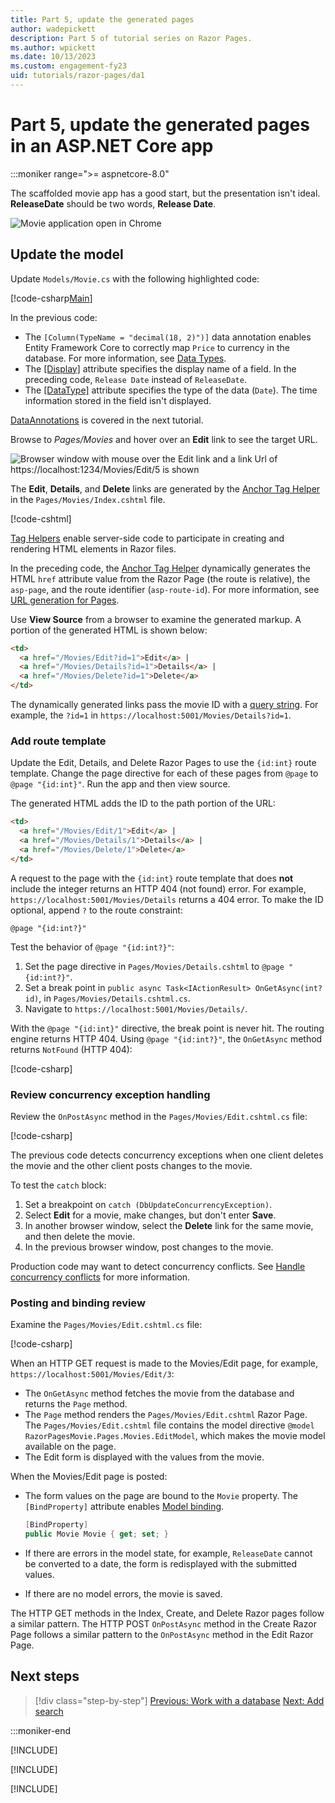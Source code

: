 ```yaml
---
title: Part 5, update the generated pages
author: wadepickett
description: Part 5 of tutorial series on Razor Pages.
ms.author: wpickett
ms.date: 10/13/2023
ms.custom: engagement-fy23
uid: tutorials/razor-pages/da1
---
```

# Part 5, update the generated pages in an ASP.NET Core app

:::moniker range=">= aspnetcore-8.0"

The scaffolded movie app has a good start, but the presentation isn't ideal. **ReleaseDate** should be two words, **Release Date**.

![Movie application open in Chrome](~/tutorials/razor-pages/sql/_static/m605.png)

## Update the model

Update `Models/Movie.cs` with the following highlighted code:

[!code-csharp[Main](~/tutorials/razor-pages/razor-pages-start/sample/RazorPagesMovie80/Models/MovieDateFixed.cs?name=snippet_1&highlight=2,11,16)]

In the previous code:

* The `[Column(TypeName = "decimal(18, 2)")]` data annotation enables Entity Framework Core to correctly map `Price` to currency in the database. For more information, see [Data Types](/ef/core/modeling/relational/data-types).
* The [[Display]](xref:System.ComponentModel.DataAnnotations.DisplayAttribute) attribute specifies the display name of a field. In the preceding code, `Release Date` instead of `ReleaseDate`.
* The [[DataType]](xref:System.ComponentModel.DataAnnotations.DataTypeAttribute) attribute specifies the type of the data (`Date`). The time information stored in the field isn't displayed.

[DataAnnotations](/aspnet/mvc/overview/older-versions/mvc-music-store/mvc-music-store-part-6) is covered in the next tutorial.

Browse to *Pages/Movies* and hover over an **Edit** link to see the target URL.

![Browser window with mouse over the Edit link and a link Url of https://localhost:1234/Movies/Edit/5 is shown](~/tutorials/razor-pages/da1/_static/8/edit8.png)

The **Edit**, **Details**, and **Delete** links are generated by the [Anchor Tag Helper](xref:mvc/views/tag-helpers/builtin-th/anchor-tag-helper) in the `Pages/Movies/Index.cshtml` file.

[!code-cshtml[](~/tutorials/razor-pages/razor-pages-start/snapshot_sample/RazorPagesMovie/Pages/Movies/Index.cshtml?highlight=16-18&range=32-)]

[Tag Helpers](xref:mvc/views/tag-helpers/intro) enable server-side code to participate in creating and rendering HTML elements in Razor files.

In the preceding code, the [Anchor Tag Helper](xref:mvc/views/tag-helpers/builtin-th/anchor-tag-helper) dynamically generates the HTML `href` attribute value from the Razor Page (the route is relative), the `asp-page`, and the route identifier (`asp-route-id`). For more information, see [URL generation for Pages](xref:razor-pages/index#url-generation-for-pages).

Use **View Source** from a browser to examine the generated markup. A portion of the generated HTML is shown below:

```html
<td>
  <a href="/Movies/Edit?id=1">Edit</a> |
  <a href="/Movies/Details?id=1">Details</a> |
  <a href="/Movies/Delete?id=1">Delete</a>
</td>
```

   The dynamically generated links pass the movie ID with a [query string](https://launchschool.com/books/http/read/what_is_a_url). For example, the `?id=1` in `https://localhost:5001/Movies/Details?id=1`.

### Add route template

Update the Edit, Details, and Delete Razor Pages to use the `{id:int}` route template. Change the page directive for each of these pages from `@page` to `@page "{id:int}"`. Run the app and then view source.

The generated HTML adds the ID to the path portion of the URL:

```html
<td>
  <a href="/Movies/Edit/1">Edit</a> |
  <a href="/Movies/Details/1">Details</a> |
  <a href="/Movies/Delete/1">Delete</a>
</td>
```

A request to the page with the `{id:int}` route template that does **not** include the integer returns an HTTP 404 (not found) error. For example, `https://localhost:5001/Movies/Details` returns a 404 error. To make the ID optional, append `?` to the route constraint:

```cshtml
@page "{id:int?}"
```

Test the behavior of `@page "{id:int?}"`:

1. Set the page directive in `Pages/Movies/Details.cshtml` to `@page "{id:int?}"`.
1. Set a break point in `public async Task<IActionResult> OnGetAsync(int? id)`, in `Pages/Movies/Details.cshtml.cs`.
1. Navigate to `https://localhost:5001/Movies/Details/`.

With the `@page "{id:int}"` directive, the break point is never hit. The routing engine returns HTTP 404. Using `@page "{id:int?}"`, the `OnGetAsync` method returns `NotFound` (HTTP 404):

[!code-csharp[](~/tutorials/razor-pages/razor-pages-start/sample/RazorPagesMovie60/Pages/Movies/Details.cshtml.cs?name=snippet1&highlight=3-6)]

### Review concurrency exception handling

Review the `OnPostAsync` method in the `Pages/Movies/Edit.cshtml.cs` file:

[!code-csharp[](~/tutorials/razor-pages/razor-pages-start/snapshot_sample7/Pages/Movies/Edit.cshtml.cs?name=snippet_1)]

The previous code detects concurrency exceptions when one client deletes the movie and the other client posts changes to the movie.

To test the `catch` block:

1. Set a breakpoint on `catch (DbUpdateConcurrencyException)`.
1. Select **Edit** for a movie, make changes, but don't enter **Save**.
1. In another browser window, select the **Delete** link for the same movie, and then delete the movie.
1. In the previous browser window, post changes to the movie.

Production code may want to detect concurrency conflicts. See [Handle concurrency conflicts](xref:data/ef-rp/concurrency) for more information.

### Posting and binding review

Examine the `Pages/Movies/Edit.cshtml.cs` file:

[!code-csharp[](~/tutorials/razor-pages/razor-pages-start/snapshot_sample7/Pages/Movies/Edit.cshtml.cs?name=snippet2)]

When an HTTP GET request is made to the Movies/Edit page, for example, `https://localhost:5001/Movies/Edit/3`:

* The `OnGetAsync` method fetches the movie from the database and returns the `Page` method.
* The `Page` method renders the `Pages/Movies/Edit.cshtml` Razor Page. The `Pages/Movies/Edit.cshtml` file contains the model directive `@model RazorPagesMovie.Pages.Movies.EditModel`, which makes the movie model available on the page.
* The Edit form is displayed with the values from the movie.

When the Movies/Edit page is posted:

* The form values on the page are bound to the `Movie` property. The `[BindProperty]` attribute enables [Model binding](xref:mvc/models/model-binding).

  ```csharp
  [BindProperty]
  public Movie Movie { get; set; }
  ```

* If there are errors in the model state, for example, `ReleaseDate` cannot be converted to a date, the form is redisplayed with the submitted values.
* If there are no model errors, the movie is saved.

The HTTP GET methods in the Index, Create, and Delete Razor pages follow a similar pattern. The HTTP POST `OnPostAsync` method in the Create Razor Page follows a similar pattern to the `OnPostAsync` method in the Edit Razor Page.

## Next steps

> [!div class="step-by-step"]
> [Previous: Work with a database](xref:tutorials/razor-pages/sql)
> [Next: Add search](xref:tutorials/razor-pages/search)

:::moniker-end

[!INCLUDE[](~/tutorials/razor-pages/da1/includes/da1_7.md)]

[!INCLUDE[](~/tutorials/razor-pages/da1/includes/da1_6.md)]

[!INCLUDE[](~/tutorials/razor-pages/da1/includes/da1_3-5.md)]
